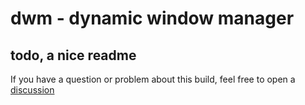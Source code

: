 # dwm - dynamic window manager


## todo, a nice readme

If you have a question or problem about this build, feel free to open a [discussion](https://github.com/fitrh/dwm/discussions/new)
